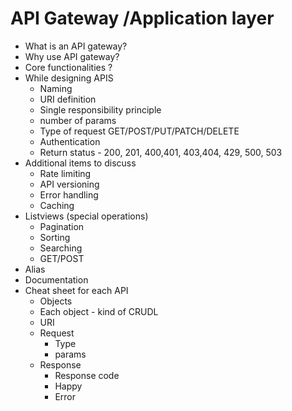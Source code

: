 # API Gateway /Application layer 
  * What is an API gateway?
  * Why use API gateway?
  * Core functionalities ?
  * While designing APIS
    * Naming 
    * URI definition 
    * Single responsibility principle
    * number of params
    * Type of request GET/POST/PUT/PATCH/DELETE
    * Authentication 
    * Return status - 200, 201, 400,401, 403,404, 429, 500, 503
 * Additional items to discuss
   * Rate limiting 
   * API versioning 
   * Error handling 
   * Caching 
* Listviews (special operations)
  * Pagination 
  * Sorting 
  * Searching 
  * GET/POST
* Alias
* Documentation 
* Cheat sheet for each API 
  * Objects 
  * Each object - kind of CRUDL
  * URI
  * Request
    * Type
    * params
  * Response 
    * Response code 
    * Happy 
    * Error

